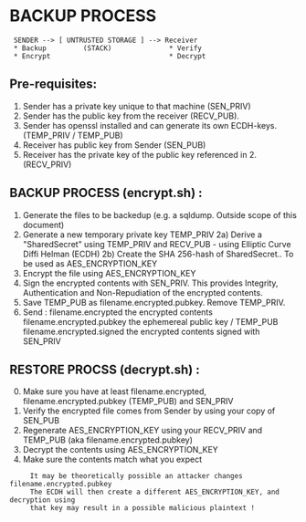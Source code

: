 # BACKUP PROCESS
```
 SENDER --> [ UNTRUSTED STORAGE ] --> Receiver 
 * Backup         (STACK)              * Verify
 * Encrypt                       	   * Decrypt
```
## Pre-requisites:

1. Sender has a private key unique to that machine (SEN_PRIV)
2. Sender has the public key from the receiver (RECV_PUB).
3. Sender has openssl installed and can generate its own ECDH-keys. (TEMP_PRIV / TEMP_PUB)
4. Receiver has public key from Sender   (SEN_PUB)
5. Receiver has the private key of the public key referenced in 2. (RECV_PRIV)

## BACKUP PROCESS (encrypt.sh) :

1) Generate the files to be backedup (e.g. a sqldump. Outside scope of this document)
1) Generate a new temporary private key TEMP_PRIV
2a) Derive a "SharedSecret" using TEMP_PRIV and RECV_PUB - using Elliptic Curve Diffi Helman (ECDH)
2b) Create the SHA 256-hash of SharedSecret.. To be used as AES_ENCRYPTION_KEY 
3) Encrypt the file using AES_ENCRYPTION_KEY
4) Sign the encrypted contents with SEN_PRIV. This provides Integrity, Authentication and Non-Repudiation of the encrypted contents. 
5) Save TEMP_PUB as filename.encrypted.pubkey. Remove TEMP_PRIV.
6) Send : 
		filename.encrypted				the encrypted contents
		filename.encrypted.pubkey		the ephemereal public key / TEMP_PUB 
		filename.encrypted.signed   	the encrypted contents signed with SEN_PRIV

## RESTORE PROCSS (decrypt.sh) :

0) Make sure you have at least filename.encrypted, filename.encrypted.pubkey (TEMP_PUB) and SEN_PRIV
1) Verify the encrypted file comes from Sender by using your copy of SEN_PUB
2) Regenerate AES_ENCRYPTION_KEY using your RECV_PRIV and TEMP_PUB (aka filename.encrypted.pubkey)  
3) Decrypt the contents using AES_ENCRYPTION_KEY
4) Make sure the contents match what you expect
```
     It may be theoretically possible an attacker changes filename.encrypted.pubkey
     The ECDH will then create a different AES_ENCRYPTION_KEY, and decryption using
     that key may result in a possible malicious plaintext ! 
```
